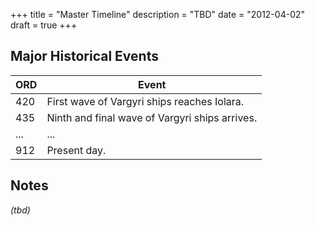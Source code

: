 +++
title       = "Master Timeline"
description = "TBD"
date        = "2012-04-02"
draft       = true
+++

## Major Historical Events

ORD    | Event
-------|------------------------------------------------
420    | First wave of Vargyri ships reaches Iolara.
435    | Ninth and final wave of Vargyri ships arrives.
...    | ...
912    | Present day.

## Notes

*(tbd)*

